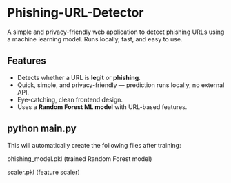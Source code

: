 # Phishing-URL-Detector
A simple and privacy-friendly web application to detect phishing URLs using a machine learning model. Runs locally, fast, and easy to use.

## Features

- Detects whether a URL is **legit** or **phishing**.
- Quick, simple, and privacy-friendly — prediction runs locally, no external API.
- Eye-catching, clean frontend design.
- Uses a **Random Forest ML model** with URL-based features.

## python main.py
This will automatically create the following files after training:

phishing_model.pkl (trained Random Forest model)

scaler.pkl (feature scaler)
